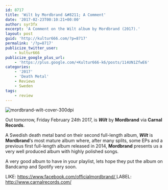 ```yaml
---
id: 8717
title: 'Wilt by Mordbrand &#8211; A Comment'
date: '2017-02-23T00:10:21+00:00'
author: syr3fx
excerpt: 'A Comment on the Wilt album by Mordbrand (2017).'
layout: post
guid: 'http://kultur666.com/?p=8717'
permalink: '/?p=8717'
publicize_twitter_user:
    - kultur666
publicize_google_plus_url:
    - 'https://plus.google.com/+Kultur666-k6/posts/114UN1ZfwE6'
categories:
    - '2017'
    - 'Death Metal'
    - Reviews
    - Sweden
tags:
    - review
---
```


![mordbrand-wilt-cover-300dpi](http://localhost:8080/wp-content/uploads/2017/02/mordbrand-wilt-cover-300dpi.png?w=680)

Out tomorrow, Friday February 24th 2017, is ***Wilt*** by **Mordbrand** via **Carnal Records**.

A Swedish death metal band on their second full-length album, ***Wilt*** is **Mordbrand**‘s most mature album where, after many splits, some EPs and a previous first full-length album released in 2014, **Mordbrand** presents us a very well produced album with highly polished songs.

A very good album to have in your playlist, lets hope they put the album on Bandcamp and Spotify very soon.

LIKE: [https://www.facebook.com/officialmordbrand/  ](https://www.facebook.com/officialmordbrand/)LABEL: <http://www.carnalrecords.com/>